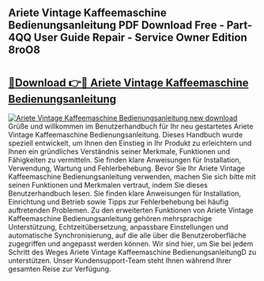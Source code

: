 ## Ariete Vintage Kaffeemaschine Bedienungsanleitung PDF Download Free - Part-4QQ User Guide Repair - Service Owner Edition 8roO8

# <h2><a href="http://df57y3.blite.top/?on=Ariete+Vintage+Kaffeemaschine+Bedienungsanleitung">🔗Download 👉🔴 Ariete Vintage Kaffeemaschine Bedienungsanleitung</a></h2>

[![Ariete Vintage Kaffeemaschine Bedienungsanleitung new download](https://i.imgur.com/lujVjoI.png)](http://df57y3.blite.top/?on=Ariete+Vintage+Kaffeemaschine+Bedienungsanleitung)
Grüße und willkommen im Benutzerhandbuch für Ihr neu gestartetes Ariete Vintage Kaffeemaschine Bedienungsanleitung. Dieses Handbuch wurde speziell entwickelt, um Ihnen den Einstieg in Ihr Produkt zu erleichtern und Ihnen ein gründliches Verständnis seiner Merkmale, Funktionen und Fähigkeiten zu vermitteln. Sie finden klare Anweisungen für Installation, Verwendung, Wartung und Fehlerbehebung. Bevor Sie Ihr Ariete Vintage Kaffeemaschine Bedienungsanleitung verwenden, machen Sie sich bitte mit seinen Funktionen und Merkmalen vertraut, indem Sie dieses Benutzerhandbuch lesen. Sie finden klare Anweisungen für Installation, Einrichtung und Betrieb sowie Tipps zur Fehlerbehebung bei häufig auftretenden Problemen. Zu den erweiterten Funktionen von Ariete Vintage Kaffeemaschine Bedienungsanleitung gehören mehrsprachige Unterstützung, Echtzeitübersetzung, anpassbare Einstellungen und automatische Synchronisierung, auf die alle über die Benutzeroberfläche zugegriffen und angepasst werden können. Wir sind hier, um Sie bei jedem Schritt des Weges Ariete Vintage Kaffeemaschine BedienungsanleitungD zu unterstützen. Unser Kundensupport-Team steht Ihnen während Ihrer gesamten Reise zur Verfügung.
